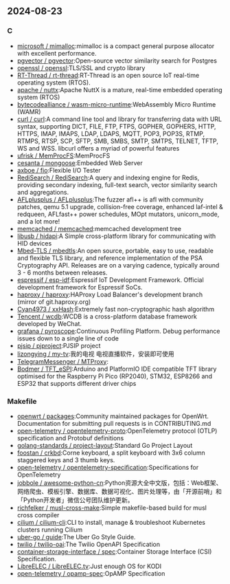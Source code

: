 ## 2024-08-23

### C

* [microsoft / mimalloc](https://github.com/microsoft/mimalloc):mimalloc is a compact general purpose allocator with excellent performance.
* [pgvector / pgvector](https://github.com/pgvector/pgvector):Open-source vector similarity search for Postgres
* [openssl / openssl](https://github.com/openssl/openssl):TLS/SSL and crypto library
* [RT-Thread / rt-thread](https://github.com/RT-Thread/rt-thread):RT-Thread is an open source IoT real-time operating system (RTOS).
* [apache / nuttx](https://github.com/apache/nuttx):Apache NuttX is a mature, real-time embedded operating system (RTOS)
* [bytecodealliance / wasm-micro-runtime](https://github.com/bytecodealliance/wasm-micro-runtime):WebAssembly Micro Runtime (WAMR)
* [curl / curl](https://github.com/curl/curl):A command line tool and library for transferring data with URL syntax, supporting DICT, FILE, FTP, FTPS, GOPHER, GOPHERS, HTTP, HTTPS, IMAP, IMAPS, LDAP, LDAPS, MQTT, POP3, POP3S, RTMP, RTMPS, RTSP, SCP, SFTP, SMB, SMBS, SMTP, SMTPS, TELNET, TFTP, WS and WSS. libcurl offers a myriad of powerful features
* [ufrisk / MemProcFS](https://github.com/ufrisk/MemProcFS):MemProcFS
* [cesanta / mongoose](https://github.com/cesanta/mongoose):Embedded Web Server
* [axboe / fio](https://github.com/axboe/fio):Flexible I/O Tester
* [RediSearch / RediSearch](https://github.com/RediSearch/RediSearch):A query and indexing engine for Redis, providing secondary indexing, full-text search, vector similarity search and aggregations.
* [AFLplusplus / AFLplusplus](https://github.com/AFLplusplus/AFLplusplus):The fuzzer afl++ is afl with community patches, qemu 5.1 upgrade, collision-free coverage, enhanced laf-intel & redqueen, AFLfast++ power schedules, MOpt mutators, unicorn_mode, and a lot more!
* [memcached / memcached](https://github.com/memcached/memcached):memcached development tree
* [libusb / hidapi](https://github.com/libusb/hidapi):A Simple cross-platform library for communicating with HID devices
* [Mbed-TLS / mbedtls](https://github.com/Mbed-TLS/mbedtls):An open source, portable, easy to use, readable and flexible TLS library, and reference implementation of the PSA Cryptography API. Releases are on a varying cadence, typically around 3 - 6 months between releases.
* [espressif / esp-idf](https://github.com/espressif/esp-idf):Espressif IoT Development Framework. Official development framework for Espressif SoCs.
* [haproxy / haproxy](https://github.com/haproxy/haproxy):HAProxy Load Balancer's development branch (mirror of git.haproxy.org)
* [Cyan4973 / xxHash](https://github.com/Cyan4973/xxHash):Extremely fast non-cryptographic hash algorithm
* [Tencent / wcdb](https://github.com/Tencent/wcdb):WCDB is a cross-platform database framework developed by WeChat.
* [grafana / pyroscope](https://github.com/grafana/pyroscope):Continuous Profiling Platform. Debug performance issues down to a single line of code
* [pjsip / pjproject](https://github.com/pjsip/pjproject):PJSIP project
* [lizongying / my-tv](https://github.com/lizongying/my-tv):我的电视 电视直播软件，安装即可使用
* [TelegramMessenger / MTProxy](https://github.com/TelegramMessenger/MTProxy):
* [Bodmer / TFT_eSPI](https://github.com/Bodmer/TFT_eSPI):Arduino and PlatformIO IDE compatible TFT library optimised for the Raspberry Pi Pico (RP2040), STM32, ESP8266 and ESP32 that supports different driver chips

### Makefile

* [openwrt / packages](https://github.com/openwrt/packages):Community maintained packages for OpenWrt. Documentation for submitting pull requests is in CONTRIBUTING.md
* [open-telemetry / opentelemetry-proto](https://github.com/open-telemetry/opentelemetry-proto):OpenTelemetry protocol (OTLP) specification and Protobuf definitions
* [golang-standards / project-layout](https://github.com/golang-standards/project-layout):Standard Go Project Layout
* [foostan / crkbd](https://github.com/foostan/crkbd):Corne keyboard, a split keyboard with 3x6 column staggered keys and 3 thumb keys.
* [open-telemetry / opentelemetry-specification](https://github.com/open-telemetry/opentelemetry-specification):Specifications for OpenTelemetry
* [jobbole / awesome-python-cn](https://github.com/jobbole/awesome-python-cn):Python资源大全中文版，包括：Web框架、网络爬虫、模板引擎、数据库、数据可视化、图片处理等，由「开源前哨」和「Python开发者」微信公号团队维护更新。
* [richfelker / musl-cross-make](https://github.com/richfelker/musl-cross-make):Simple makefile-based build for musl cross compiler
* [cilium / cilium-cli](https://github.com/cilium/cilium-cli):CLI to install, manage & troubleshoot Kubernetes clusters running Cilium
* [uber-go / guide](https://github.com/uber-go/guide):The Uber Go Style Guide.
* [twilio / twilio-oai](https://github.com/twilio/twilio-oai):The Twilio OpenAPI Specification
* [container-storage-interface / spec](https://github.com/container-storage-interface/spec):Container Storage Interface (CSI) Specification.
* [LibreELEC / LibreELEC.tv](https://github.com/LibreELEC/LibreELEC.tv):Just enough OS for KODI
* [open-telemetry / opamp-spec](https://github.com/open-telemetry/opamp-spec):OpAMP Specification
